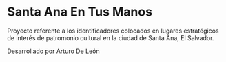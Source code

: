 # Santa Ana En Tus Manos
Proyecto referente a los identificadores colocados en lugares estratégicos de interés de patromonio cultural
en la ciudad de Santa Ana, El Salvador.

Desarrollado por Arturo De León
